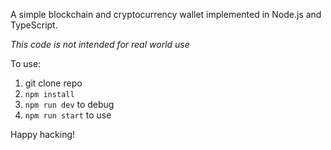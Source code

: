 A simple blockchain and cryptocurrency wallet implemented in Node.js and TypeScript.

*This code is not intended for real world use*

To use:
1. git clone repo
2. `npm install`
3. `npm run dev` to debug
4. `npm run start` to use

Happy hacking!

